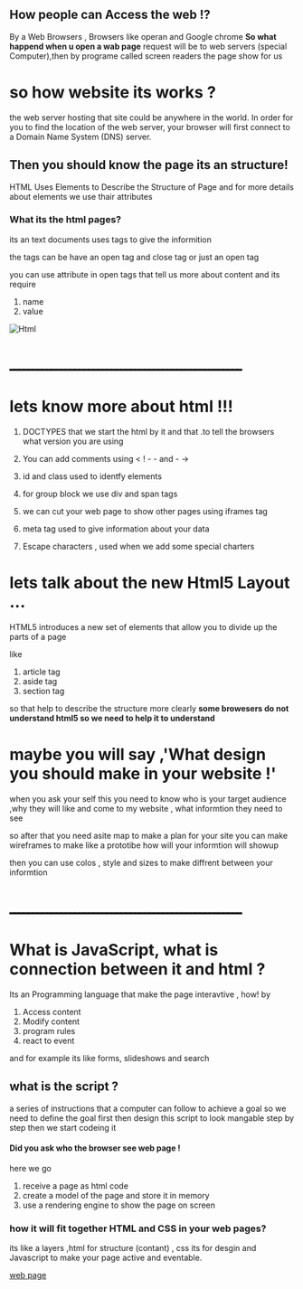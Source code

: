 ## How people can Access the web !? 
By a Web Browsers , Browsers like operan and Google chrome
**So what happend when u open a wab page** request will be to web servers (special Computer),then by programe called screen readers 
the page show for us

# so how website its works ?
the web server hosting that site could be anywhere in the world. In order for you to find the location of the web server, your browser will first connect to a Domain Name System (DNS) server.

## Then you should know the page its an structure!
HTML Uses Elements to Describe the Structure of Page and for more details about elements we use thair attributes

### What its the html pages?
its an text documents uses tags to give the informition 

the tags can be have an open tag and close tag or just an open tag

you can use attribute in open tags that tell us more about content 
and its require
1. name
2. value

![Html](https://cdn.mos.cms.futurecdn.net/hFm4iWXhbw4c4rdcMH8tUD.jpg)


# ــــــــــــــــــــــــــــــــــــــــــــــــــ 
# lets know more about html !!!
 1. DOCTYPES  that we start the html by it and that .to tell the browsers what version you are using
 
2. You can add comments using < ! - - and - ->

3. id and class used to identfy elements

4. for group block we use div and span tags

5. we can cut your web page to show other pages using iframes tag

6. meta tag used to give information about your data 

7. Escape characters , used when we add some special charters


# lets talk about the new Html5 Layout ... 
HTML5 introduces a new set of elements that allow you to divide up the
parts of a page

like  
1. article tag
2. aside tag
3. section tag

so that help to describe the structure more clearly 
**some browesers do not understand html5 so we need to help it to understand**

# maybe you will say ,'What design you should make in your website !' 
when you ask your self this you need to know who is your target audience ,why they will like and come to my website , what informtion they need to see 

so after that you need asite map to make a plan for your site
you can make wireframes to make like a prototibe how will your informtion will showup 

then you can use colos , style and  sizes to make diffrent between your informtion 


# ــــــــــــــــــــــــــــــــــــــــــــــــــ 

# What is JavaScript, what is connection between it and html ?
Its an Programming language that make the page interavtive , how!
by 
1. Access content
2. Modify content
3. program rules
4. react to event 

and for example its like forms, slideshows and search 

## what is the script ?
a series of instructions that a computer can follow to achieve a goal
so we need to define the goal first then design this script to look mangable step by step then we start codeing it 

#### Did you ask who the browser see web page ! 
here we go 
1. receive a page as html code
2. create a model  of the page and store it in memory
3. use a rendering engine to show the page on screen
  
### how it will fit together HTML and CSS in your web pages? 
its like a layers ,html for structure (contant) , css its for desgin and Javascript to make your page active and eventable.

[web page](https://i.pinimg.com/564x/8e/77/c5/8e77c5ef4aecce8101f8a62a78ec9ef7.jpg)